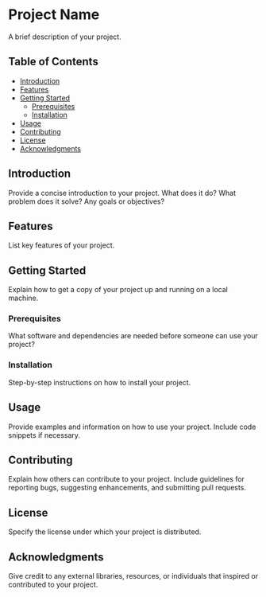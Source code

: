 # Project Name

A brief description of your project.

## Table of Contents
- [Introduction](#introduction)
- [Features](#features)
- [Getting Started](#getting-started)
  - [Prerequisites](#prerequisites)
  - [Installation](#installation)
- [Usage](#usage)
- [Contributing](#contributing)
- [License](#license)
- [Acknowledgments](#acknowledgments)

## Introduction

Provide a concise introduction to your project. What does it do? What problem does it solve? Any goals or objectives?

## Features

List key features of your project.

## Getting Started

Explain how to get a copy of your project up and running on a local machine.

### Prerequisites

What software and dependencies are needed before someone can use your project?

### Installation

Step-by-step instructions on how to install your project.

## Usage

Provide examples and information on how to use your project. Include code snippets if necessary.

## Contributing

Explain how others can contribute to your project. Include guidelines for reporting bugs, suggesting enhancements, and submitting pull requests.

## License

Specify the license under which your project is distributed.

## Acknowledgments

Give credit to any external libraries, resources, or individuals that inspired or contributed to your project.
